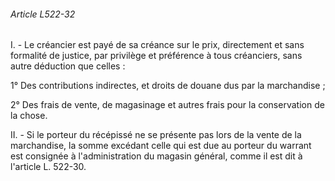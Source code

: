 ###### Article L522-32

I. - Le créancier est payé de sa créance sur le prix, directement et sans formalité de justice, par privilège et préférence à tous créanciers, sans autre déduction que celles :

1° Des contributions indirectes, et droits de douane dus par la marchandise ;

2° Des frais de vente, de magasinage et autres frais pour la conservation de la chose.

II. - Si le porteur du récépissé ne se présente pas lors de la vente de la marchandise, la somme excédant celle qui est due au porteur du warrant est consignée à l'administration du magasin général, comme il est dit à l'article L. 522-30.

